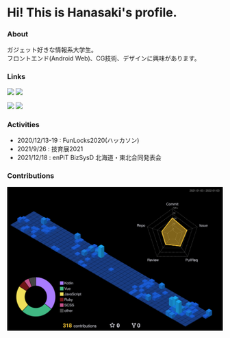 # Hi! This is Hanasaki's profile.

### About
ガジェット好きな情報系大学生。<br/>
フロントエンド(Android Web)、CG技術、デザインに興味があります。

### Links
[![](https://img.shields.io/badge/dynamic/json.svg?color=%2355C500&label=Qiita&suffix=+items&query=$.items_count&url=https://qiita.com/api/v2/users/yuuhanasaki39&style=popout-square&logo=qiita&logoColor=white)](https://qiita.com/yuuhanasaki39)
[![](https://img.shields.io/badge/Hatena_Blog-3_items+-%23EFF0F2?style=popout-square&logo=hatenabookmark&logoColor=white)](https://hanasakiyuto.hatenablog.com/)

[![](https://img.shields.io/twitter/follow/yuuhanasaki39?color=%234Bf&label=Twitter&style=popout-square&logo=twitter&logoColor=white)](https://twitter.com/yuuhanasaki39) 
[![](https://img.shields.io/github/followers/yuto5176?color=%2384F&label=GitHub&logo=github&style=popout-square)](https://github.com/yuto5176)

### Activities

- 2020/12/13-19 : FunLocks2020(ハッカソン)<br/>
- 2021/9/26 : 技育展2021<br/>
- 2021/12/18 : enPiT BizSysD 北海道・東北合同発表会


### Contributions
![](./profile-3d-contrib/profile-night-view.svg)
